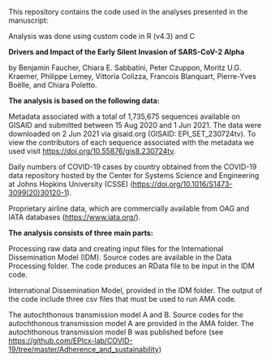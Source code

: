 This repository contains the code used in the analyses presented in the manuscript: 

Analysis was done using custom code in R (v4.3) and C

**Drivers and Impact of the Early Silent Invasion of SARS-CoV-2 Alpha**

by Benjamin Faucher, Chiara E. Sabbatini, Peter Czuppon, Moritz U.G. Kraemer, Philippe Lemey, Vittoria Colizza, Francois Blanquart, Pierre-Yves Boëlle, and Chiara Poletto.

**The analysis is based on the following data:**

Metadata associated with a total of 1,735,675 sequences available on GISAID and submitted between 15 Aug 2020 and 1 Jun 2021. The data were downloaded on 2 Jun 2021 via gisaid.org (GISAID: EPI_SET_230724tv). To view the contributors of each sequence associated with the metadata we used visit https://doi.org/10.55876/gis8.230724tv. 

Daily numbers of COVID-19 cases by country obtained from the COVID-19 data repository hosted by the Center for Systems Science and Engineering at Johns Hopkins University (CSSE) (https://doi.org/10.1016/S1473-3099(20)30120-1).

Proprietary airline data, which are commercially available from OAG and IATA databases (https://www.iata.org/).

**The analysis consists of three main parts:**

Processing raw data and creating input files for the International Dissemination Model (IDM). Source codes are available in the Data Processing folder. The code produces an RData file to be input in the IDM code.

International Dissemination Model, provided in the IDM folder. The output of the code include three csv files that must be used to run AMA code.

The autochthonous transmission model A and B. Source codes for the autochthonous transmission model A are provided in the AMA folder. The autochthonous transmission model B was published before (see https://github.com/EPIcx-lab/COVID-19/tree/master/Adherence_and_sustainability)
